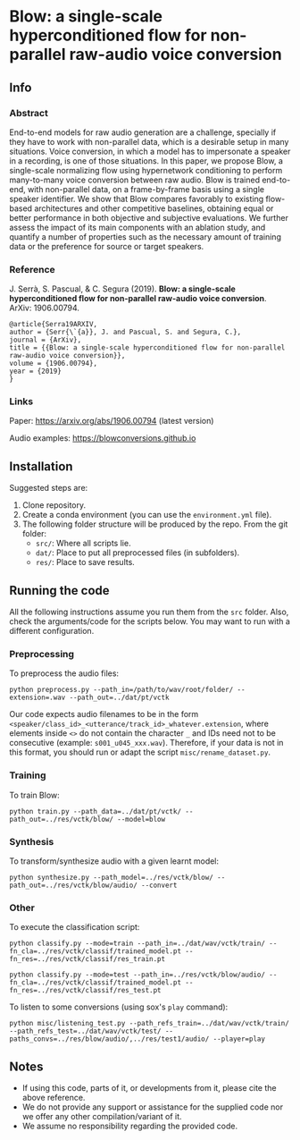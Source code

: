 # Blow: a single-scale hyperconditioned flow for non-parallel raw-audio voice conversion

## Info

### Abstract

End-to-end models for raw audio generation are a challenge, specially if they have to work with non-parallel data, which is a desirable setup in many situations. Voice conversion, in which a model has to impersonate a speaker in a recording, is one of those situations. In this paper, we propose Blow, a single-scale normalizing flow using hypernetwork conditioning to perform many-to-many voice conversion between raw audio. Blow is trained end-to-end, with non-parallel data, on a frame-by-frame basis using a single speaker identifier. We show that Blow compares favorably to existing flow-based architectures and other competitive baselines, obtaining equal or better performance in both objective and subjective evaluations. We further assess the impact of its main components with an ablation study, and quantify a number of properties such as the necessary amount of training data or the preference for source or target speakers.

### Reference

J. Serrà, S. Pascual, & C. Segura (2019). **Blow: a single-scale hyperconditioned flow for non-parallel raw-audio voice conversion**. ArXiv: 1906.00794. 

```
@article{Serra19ARXIV,
author = {Serr{\`{a}}, J. and Pascual, S. and Segura, C.},
journal = {ArXiv},
title = {{Blow: a single-scale hyperconditioned flow for non-parallel raw-audio voice conversion}},
volume = {1906.00794},
year = {2019}
}
```

### Links

Paper: https://arxiv.org/abs/1906.00794 (latest version)

Audio examples: https://blowconversions.github.io

## Installation

Suggested steps are:

1. Clone repository.
1. Create a conda environment (you can use the `environment.yml` file).
1. The following folder structure will be produced by the repo. From the git folder:
    - `src/`: Where all scripts lie.
    - `dat/`: Place to put all preprocessed files (in subfolders).
    - `res/`: Place to save results.

## Running the code

All the following instructions assume you run them from the `src` folder. 
Also, check the arguments/code for the scripts below. You may want to run with a different configuration.

### Preprocessing

To preprocess the audio files:
```
python preprocess.py --path_in=/path/to/wav/root/folder/ --extension=.wav --path_out=../dat/pt/vctk
```
Our code expects audio filenames to be in the form `<speaker/class_id>_<utterance/track_id>_whatever.extension`, 
where elements inside `<>` do not contain the character `_` and IDs need not to be consecutive (example: `s001_u045_xxx.wav`). 
Therefore, if your data is not in this format, you should run or adapt the script `misc/rename_dataset.py`.

### Training

To train Blow:
```
python train.py --path_data=../dat/pt/vctk/ --path_out=../res/vctk/blow/ --model=blow
```

### Synthesis

To transform/synthesize audio with a given learnt model:
```
python synthesize.py --path_model=../res/vctk/blow/ --path_out=../res/vctk/blow/audio/ --convert
```

### Other

To execute the classification script:
```
python classify.py --mode=train --path_in=../dat/wav/vctk/train/ --fn_cla=../res/vctk/classif/trained_model.pt --fn_res=../res/vctk/classif/res_train.pt

python classify.py --mode=test --path_in=../res/vctk/blow/audio/ --fn_cla=../res/vctk/classif/trained_model.pt --fn_res=../res/vctk/classif/res_test.pt
```

To listen to some conversions (using sox's `play` command):
```
python misc/listening_test.py --path_refs_train=../dat/wav/vctk/train/ --path_refs_test=../dat/wav/vctk/test/ --paths_convs=../res/blow/audio/,../res/test1/audio/ --player=play
```

## Notes

- If using this code, parts of it, or developments from it, please cite the above reference.
- We do not provide any support or assistance for the supplied code nor we offer any other compilation/variant of it.
- We assume no responsibility regarding the provided code.

